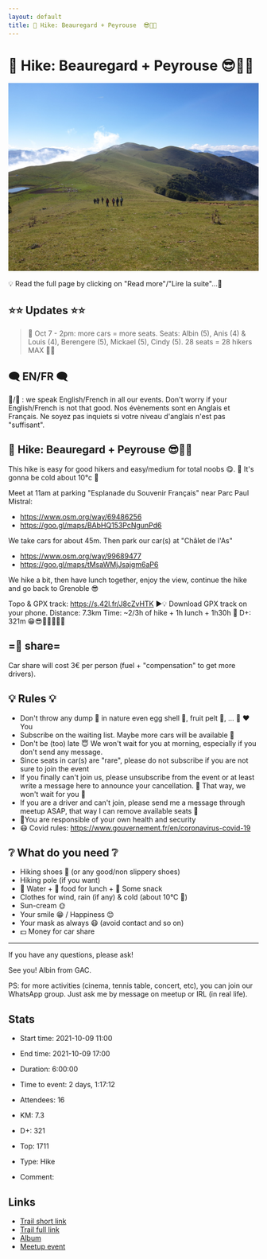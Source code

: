 ```yaml
---
layout: default
title: 🥾 Hike: Beauregard + Peyrouse  😎🐛🐔
---
```


# 🥾 Hike: Beauregard + Peyrouse  😎🐛🐔

![2021-10-09](/Stats/img/orig/2021-10-09.jpg)

💡 Read the full page by clicking on "Read more"/"Lire la suite"...💜

## ⭐⭐ Updates ⭐⭐
> 📅 Oct 7 - 2pm: more cars = more seats. Seats: Albin (5), Anis (4) & Louis (4), Berengere (5), Mickael (5), Cindy (5). 28 seats = 28 hikers MAX 🚶‍♂️

## 🗨️ EN/FR 🗨️
🦅/🐓 : we speak English/French in all our events. Don't worry if your English/French is not that good. Nos évènements sont en Anglais et Français. Ne soyez pas inquiets si votre niveau d'anglais n'est pas "suffisant".

## 🥾 Hike: Beauregard + Peyrouse 😎🐛🐔
This hike is easy for good hikers and easy/medium for total noobs 😋.
🥶 It's gonna be cold about 10°c 🥶

Meet at 11am at parking "Esplanade du Souvenir Français" near Parc Paul Mistral:
- https://www.osm.org/way/69486256
- https://goo.gl/maps/BAbHQ153PcNgunPd6

We take cars for about 45m. Then park our car(s) at "Châlet de l'As"
- https://www.osm.org/way/99689477
- https://goo.gl/maps/tMsaWMjJsajgm6aP6

We hike a bit, then have lunch together, enjoy the view, continue the hike and go back to Grenoble 😎

Topo & GPX track: https://s.42l.fr/J8cZvHTK
▶💡 Download GPX track on your phone.
Distance: 7.3km
Time: ~2/3h of hike + 1h lunch + 1h30h 🚗
D+: 321m 😁😎🦔🐓🐜🦗🐞

## =🚗 share=
Car share will cost 3€ per person (fuel + "compensation" to get more drivers).

## 💡 Rules 💡
- Don't throw any dump 🚮 in nature even egg shell 🥚, fruit pelt 🍌, ... 🌳 ❤️ You
- Subscribe on the waiting list. Maybe more cars will be available 🚗
- Don't be (too) late 😇 We won't wait for you at morning, especially if you don't send any message.
- Since seats in car(s) are "rare", please do not subscribe if you are not sure to join the event
- If you finally can't join us, please unsubscribe from the event or at least write a message here to announce your cancellation. 💜 That way, we won't wait for you 💜
- If you are a driver and can't join, please send me a message through meetup ASAP, that way I can remove available seats 🚗
- 💟You are responsible of your own health and security
- 😷 Covid rules: https://www.gouvernement.fr/en/coronavirus-covid-19

## ❔ What do you need ❔
- Hiking shoes 🥾 (or any good/non slippery shoes)
- Hiking pole (if you want)
- 🧃 Water + 🥕 food for lunch + 🍫 Some snack
- Clothes for wind, rain (if any) & cold (about 10°C 🥶)
- Sun-cream 🌞
- Your smile 😁 / Happiness 😊
- Your mask as always 😷 (avoid contact and so on)
- 💵 Money for car share

-----------------------
If you have any questions, please ask!

See you! Albin from GAC.

PS: for more activities (cinema, tennis table, concert, etc), you can join our WhatsApp group. Just ask me by message on meetup or IRL (in real life).

## Stats

- Start time: 2021-10-09 11:00
- End time: 2021-10-09 17:00
- Duration: 6:00:00
- Time to event: 2 days, 1:17:12
- Attendees: 16

- KM: 7.3
- D+: 321
- Top: 1711
- Type: Hike
- Comment: 

## Links

- [Trail short link](https://s.42l.fr/J8cZvHTK)
- [Trail full link]()
- [Album](https://binnette.github.io/GacImg2021/2021-10-09-🥾-Hike-Beauregard-Peyrouse-😎🐛🐔.html)
- [Meetup event](https://www.meetup.com/grenoble-adventure-club-english-french/events/281266956/)
